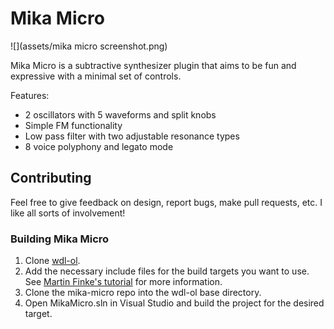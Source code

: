 # Mika Micro

![](assets/mika micro screenshot.png)

Mika Micro is a subtractive synthesizer plugin that aims to be fun and expressive with a minimal set of controls.

Features:
- 2 oscillators with 5 waveforms and split knobs
- Simple FM functionality
- Low pass filter with two adjustable resonance types
- 8 voice polyphony and legato mode

## Contributing

Feel free to give feedback on design, report bugs, make pull requests, etc. I like all sorts of involvement!

### Building Mika Micro

1. Clone [wdl-ol](https://github.com/olilarkin/wdl-ol).
2. Add the necessary include files for the build targets you want to use. See [Martin Finke's tutorial](http://www.martin-finke.de/blog/articles/audio-plugins-002-setting-up-wdl-ol/) for more information.
3. Clone the mika-micro repo into the wdl-ol base directory.
4. Open MikaMicro.sln in Visual Studio and build the project for the desired target.